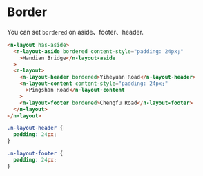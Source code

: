 # Border

You can set `bordered` on aside、footer、header.

```html
<n-layout has-aside>
  <n-layout-aside bordered content-style="padding: 24px;"
    >Handian Bridge</n-layout-aside
  >
  <n-layout>
    <n-layout-header bordered>Yiheyuan Road</n-layout-header>
    <n-layout-content content-style="padding: 24px;"
      >Pingshan Road</n-layout-content
    >
    <n-layout-footer bordered>Chengfu Road</n-layout-footer>
  </n-layout>
</n-layout>
```

```css
.n-layout-header {
  padding: 24px;
}

.n-layout-footer {
  padding: 24px;
}
```
